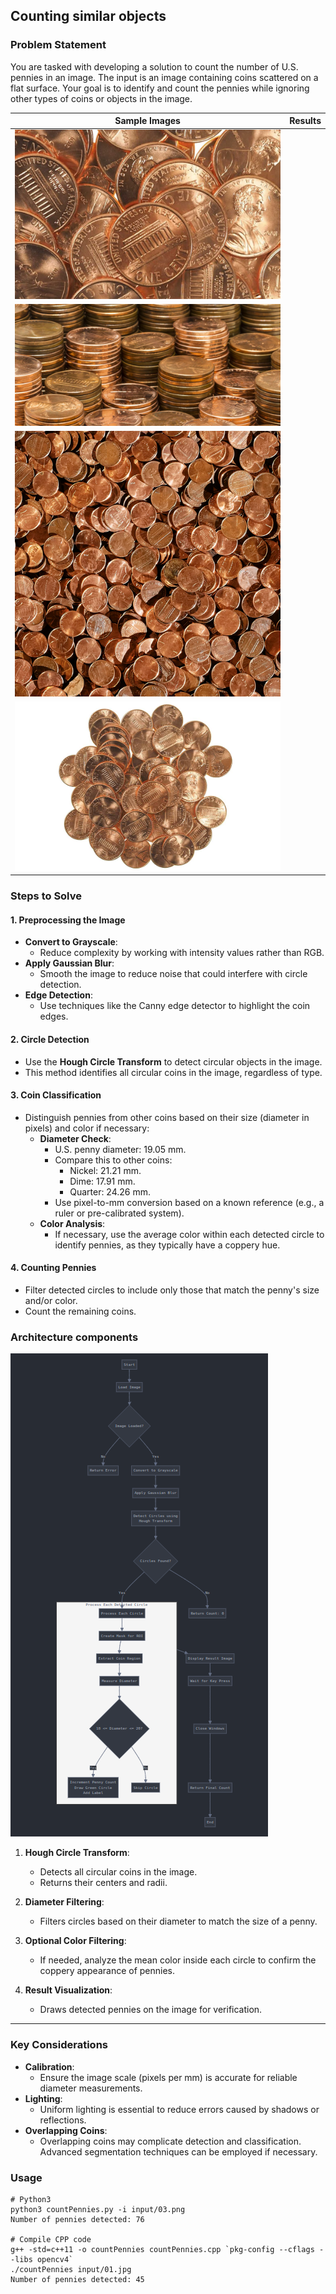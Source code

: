 ## Counting similar objects

### Problem Statement

You are tasked with developing a solution to count the number of U.S. pennies in an image. The input is an image containing coins scattered on a flat surface. Your goal is to identify and count the pennies while ignoring other types of coins or objects in the image.

Sample Images        |  Results |
---------------------|----------|
![01](./input/01.jpg)|          |
![02](./input/02.jpg)|          |
![03](./input/03.png)|          |
![04](./input/04.jpg)|          |

### Steps to Solve

#### 1. **Preprocessing the Image**
   - **Convert to Grayscale**:
     - Reduce complexity by working with intensity values rather than RGB.
   - **Apply Gaussian Blur**:
     - Smooth the image to reduce noise that could interfere with circle detection.
   - **Edge Detection**:
     - Use techniques like the Canny edge detector to highlight the coin edges.

#### 2. **Circle Detection**
   - Use the **Hough Circle Transform** to detect circular objects in the image.
   - This method identifies all circular coins in the image, regardless of type.

#### 3. **Coin Classification**
   - Distinguish pennies from other coins based on their size (diameter in pixels) and color if necessary:
     - **Diameter Check**:
       - U.S. penny diameter: 19.05 mm.
       - Compare this to other coins:
         - Nickel: 21.21 mm.
         - Dime: 17.91 mm.
         - Quarter: 24.26 mm.
       - Use pixel-to-mm conversion based on a known reference (e.g., a ruler or pre-calibrated system).
     - **Color Analysis**:
       - If necessary, use the average color within each detected circle to identify pennies, as they typically have a coppery hue.

#### 4. **Counting Pennies**
   - Filter detected circles to include only those that match the penny's size and/or color.
   - Count the remaining coins.


### Architecture components
![Threshold based similar object detection](../assets/ex07-arch.png)

1. **Hough Circle Transform**:
   - Detects all circular coins in the image.
   - Returns their centers and radii.

2. **Diameter Filtering**:
   - Filters circles based on their diameter to match the size of a penny.

3. **Optional Color Filtering**:
   - If needed, analyze the mean color inside each circle to confirm the coppery appearance of pennies.

4. **Result Visualization**:
   - Draws detected pennies on the image for verification.

---

### Key Considerations
- **Calibration**:
  - Ensure the image scale (pixels per mm) is accurate for reliable diameter measurements.
- **Lighting**:
  - Uniform lighting is essential to reduce errors caused by shadows or reflections.
- **Overlapping Coins**:
  - Overlapping coins may complicate detection and classification. Advanced segmentation techniques can be employed if necessary.

### Usage
```shell
# Python3 
python3 countPennies.py -i input/03.png
Number of pennies detected: 76

# Compile CPP code
g++ -std=c++11 -o countPennies countPennies.cpp `pkg-config --cflags --libs opencv4`
./countPennies input/01.jpg 
Number of pennies detected: 45
```
